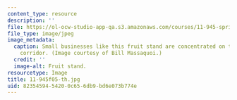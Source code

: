 ```yaml
---
content_type: resource
description: ''
file: https://ol-ocw-studio-app-qa.s3.amazonaws.com/courses/11-945-springfield-studio-fall-2005/8235459454200c656db9bd6e073b774e_11-945f05-th.jpg
file_type: image/jpeg
image_metadata:
  caption: Small businesses like this fruit stand are concentrated on the Main Street
    corridor. (Image courtesy of Bill Massaquoi.)
  credit: ''
  image-alt: Fruit stand.
resourcetype: Image
title: 11-945f05-th.jpg
uid: 82354594-5420-0c65-6db9-bd6e073b774e
---
```

